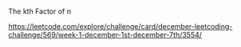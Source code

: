 The kth Factor of n

https://leetcode.com/explore/challenge/card/december-leetcoding-challenge/569/week-1-december-1st-december-7th/3554/
